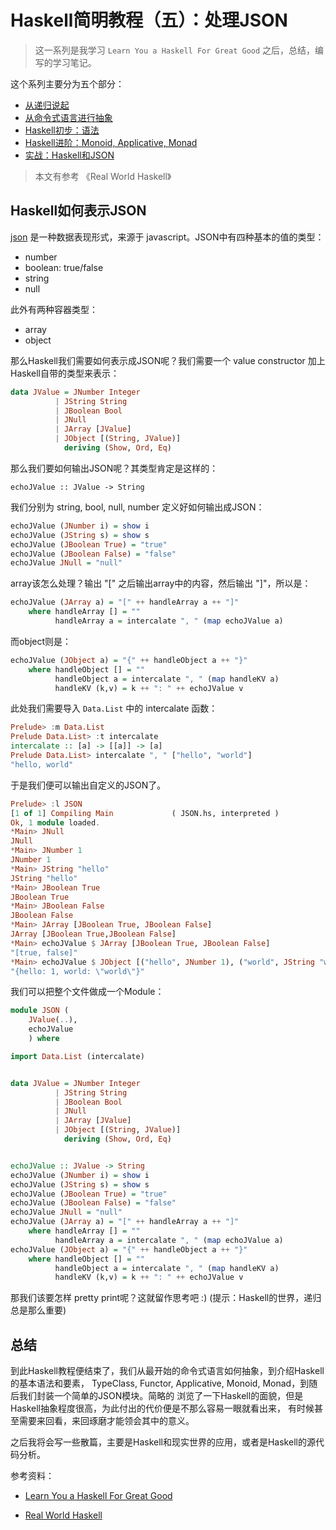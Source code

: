 # Haskell简明教程（五）：处理JSON

> 这一系列是我学习 `Learn You a Haskell For Great Good` 之后，总结，编写的学习笔记。

这个系列主要分为五个部分：

- [从递归说起](./2017_09_11-learn_you_a_haskell_part_1.md.html)
- [从命令式语言进行抽象](./2017_09_17-learn_you_a_haskell_part_2.md.html)
- [Haskell初步：语法](./2017_09_18-learn_you_a_haskell_part_3.md.html)
- [Haskell进阶：Monoid, Applicative, Monad](./2017_09_25-learn_you_a_haskell_part_4.md.html)
- [实战：Haskell和JSON](#)

> 本文有参考 《Real World Haskell》

## Haskell如何表示JSON

[json](http://json.org/) 是一种数据表现形式，来源于 javascript。JSON中有四种基本的值的类型：

- number
- boolean: true/false
- string
- null

此外有两种容器类型：

- array
- object

那么Haskell我们需要如何表示成JSON呢？我们需要一个 value constructor 加上Haskell自带的类型来表示：

```haskell
data JValue = JNumber Integer
          | JString String
          | JBoolean Bool
          | JNull
          | JArray [JValue]
          | JObject [(String, JValue)]
            deriving (Show, Ord, Eq)
```

那么我们要如何输出JSON呢？其类型肯定是这样的：

`echoJValue :: JValue -> String`

我们分别为 string, bool, null, number 定义好如何输出成JSON：

```haskell
echoJValue (JNumber i) = show i
echoJValue (JString s) = show s
echoJValue (JBoolean True) = "true"
echoJValue (JBoolean False) = "false"
echoJValue JNull = "null"
```

array该怎么处理？输出 "[" 之后输出array中的内容，然后输出 "]"，所以是：

```haskell
echoJValue (JArray a) = "[" ++ handleArray a ++ "]"
    where handleArray [] = ""
          handleArray a = intercalate ", " (map echoJValue a)
```

而object则是：

```haskell
echoJValue (JObject a) = "{" ++ handleObject a ++ "}"
    where handleObject [] = ""
          handleObject a = intercalate ", " (map handleKV a)
          handleKV (k,v) = k ++ ": " ++ echoJValue v
```

此处我们需要导入 `Data.List` 中的 intercalate 函数：

```haskell
Prelude> :m Data.List
Prelude Data.List> :t intercalate 
intercalate :: [a] -> [[a]] -> [a]
Prelude Data.List> intercalate ", " ["hello", "world"]
"hello, world"
```

于是我们便可以输出自定义的JSON了。

```haskell
Prelude> :l JSON
[1 of 1] Compiling Main             ( JSON.hs, interpreted )
Ok, 1 module loaded.
*Main> JNull
JNull
*Main> JNumber 1
JNumber 1
*Main> JString "hello"
JString "hello"
*Main> JBoolean True
JBoolean True
*Main> JBoolean False
JBoolean False
*Main> JArray [JBoolean True, JBoolean False]
JArray [JBoolean True,JBoolean False]
*Main> echoJValue $ JArray [JBoolean True, JBoolean False]
"[true, false]"
*Main> echoJValue $ JObject [("hello", JNumber 1), ("world", JString "world")]
"{hello: 1, world: \"world\"}"
```

我们可以把整个文件做成一个Module：

```haskell
module JSON (
    JValue(..),
    echoJValue
    ) where 

import Data.List (intercalate)


data JValue = JNumber Integer
          | JString String
          | JBoolean Bool
          | JNull
          | JArray [JValue]
          | JObject [(String, JValue)]
            deriving (Show, Ord, Eq)


echoJValue :: JValue -> String
echoJValue (JNumber i) = show i
echoJValue (JString s) = show s
echoJValue (JBoolean True) = "true"
echoJValue (JBoolean False) = "false"
echoJValue JNull = "null"
echoJValue (JArray a) = "[" ++ handleArray a ++ "]"
    where handleArray [] = ""
          handleArray a = intercalate ", " (map echoJValue a)
echoJValue (JObject a) = "{" ++ handleObject a ++ "}"
    where handleObject [] = ""
          handleObject a = intercalate ", " (map handleKV a)
          handleKV (k,v) = k ++ ": " ++ echoJValue v
```

那我们该要怎样 pretty print呢？这就留作思考吧 :) (提示：Haskell的世界，递归总是那么重要)

## 总结

到此Haskell教程便结束了，我们从最开始的命令式语言如何抽象，到介绍Haskell的基本语法和要素，
TypeClass, Functor, Applicative, Monoid, Monad，到随后我们封装一个简单的JSON模块。简略的
浏览了一下Haskell的面貌，但是Haskell抽象程度很高，为此付出的代价便是不那么容易一眼就看出来，
有时候甚至需要来回看，来回琢磨才能领会其中的意义。

之后我将会写一些散篇，主要是Haskell和现实世界的应用，或者是Haskell的源代码分析。

参考资料：

- [Learn You a Haskell For Great Good](learnyouahaskell.com/chapters)

- [Real World Haskell](http://book.realworldhaskell.org/read/)
